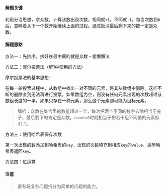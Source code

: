 #### 解题关键

利用分治思想，求众数。计算该数出现次数，相同就`+1`，不同就`-1`，每当次数到`0`后，意味着从下一个数开始继续上面的过程。通过抵消最后剩下来的数一定是众数。

#### 解题思路

方法一：先排序，排好序最中间的就是众数 - 偷懒解法

方法二：摩尔投票法（解1中使用的方法）

摩尔投票法的基本思想：

在每一轮投票过程中，从数组中找出一对不同的元素，将其从数组中删除。这样不断的删除直到无法再进行投票，如果数组为空，则没有任何元素出现的次数超过该数组长度的一半。如果只存在一种元素，那么这个元素则可能为目标元素。

> 解析：众数在集合里的数量超过一半，每次把两个不同的数字去除相当于兑子，最后剩下的肯定是众数。`count=0`时就相当于把若干组不同值的元素抵消了。

方法三：使用哈希表保存次数

第一次出现的数添加到哈希表的`key`，出现的次数填充到相应`key`的`value`，遍历哈希表返回`key`。

方法四：位运算

#### 注意

> 要有将复杂问题拆分为简单的问题的能力。

